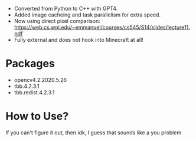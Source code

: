 * Converted from Python to C++ with GPT4.
* Added image cacheing and task parallelism for extra speed.
* Now using direct pixel comparison: https://web.cs.wpi.edu/~emmanuel/courses/cs545/S14/slides/lecture11.pdf
* Fully external and does not hook into Minecraft at all! 

# Packages
* opencv4.2.2020.5.26
* tbb.4.2.3.1
* tbb.redist.4.2.3.1

# How to Use?
If you can't figure it out, then idk, I guess that sounds like a you problem
